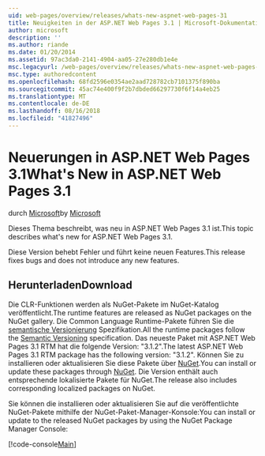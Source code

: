 ```yaml
---
uid: web-pages/overview/releases/whats-new-aspnet-web-pages-31
title: Neuigkeiten in der ASP.NET Web Pages 3.1 | Microsoft-Dokumentation
author: microsoft
description: ''
ms.author: riande
ms.date: 01/20/2014
ms.assetid: 97ac3da0-2141-4904-aa05-27e280db1e4e
msc.legacyurl: /web-pages/overview/releases/whats-new-aspnet-web-pages-31
msc.type: authoredcontent
ms.openlocfilehash: 68fd2596e0354ae2aad728782cb7101375f890ba
ms.sourcegitcommit: 45ac74e400f9f2b7dbded66297730f6f14a4eb25
ms.translationtype: MT
ms.contentlocale: de-DE
ms.lasthandoff: 08/16/2018
ms.locfileid: "41827496"
---
```

<a name="whats-new-in-aspnet-web-pages-31"></a><span data-ttu-id="bae23-102">Neuerungen in ASP.NET Web Pages 3.1</span><span class="sxs-lookup"><span data-stu-id="bae23-102">What's New in ASP.NET Web Pages 3.1</span></span>
====================
<span data-ttu-id="bae23-103">durch [Microsoft](https://github.com/microsoft)</span><span class="sxs-lookup"><span data-stu-id="bae23-103">by [Microsoft](https://github.com/microsoft)</span></span>

<span data-ttu-id="bae23-104">Dieses Thema beschreibt, was neu in ASP.NET Web Pages 3.1 ist.</span><span class="sxs-lookup"><span data-stu-id="bae23-104">This topic describes what's new for ASP.NET Web Pages 3.1.</span></span>

<span data-ttu-id="bae23-105">Diese Version behebt Fehler und führt keine neuen Features.</span><span class="sxs-lookup"><span data-stu-id="bae23-105">This release fixes bugs and does not introduce any new features.</span></span>

<a id="download"></a>
## <a name="download"></a><span data-ttu-id="bae23-106">Herunterladen</span><span class="sxs-lookup"><span data-stu-id="bae23-106">Download</span></span>

<span data-ttu-id="bae23-107">Die CLR-Funktionen werden als NuGet-Pakete im NuGet-Katalog veröffentlicht.</span><span class="sxs-lookup"><span data-stu-id="bae23-107">The runtime features are released as NuGet packages on the NuGet gallery.</span></span> <span data-ttu-id="bae23-108">Die Common Language Runtime-Pakete führen Sie die [semantische Versionierung](http://semver.org/) Spezifikation.</span><span class="sxs-lookup"><span data-stu-id="bae23-108">All the runtime packages follow the [Semantic Versioning](http://semver.org/) specification.</span></span> <span data-ttu-id="bae23-109">Das neueste Paket mit ASP.NET Web Pages 3.1 RTM hat die folgende Version: "3.1.2".</span><span class="sxs-lookup"><span data-stu-id="bae23-109">The latest ASP.NET Web Pages 3.1 RTM package has the following version: "3.1.2".</span></span> <span data-ttu-id="bae23-110">Können Sie zu installieren oder aktualisieren Sie diese Pakete über [NuGet](http://www.nuget.org/packages/Microsoft.AspNet.WebPages/).</span><span class="sxs-lookup"><span data-stu-id="bae23-110">You can install or update these packages through [NuGet](http://www.nuget.org/packages/Microsoft.AspNet.WebPages/).</span></span> <span data-ttu-id="bae23-111">Die Version enthält auch entsprechende lokalisierte Pakete für NuGet.</span><span class="sxs-lookup"><span data-stu-id="bae23-111">The release also includes corresponding localized packages on NuGet.</span></span>

<span data-ttu-id="bae23-112">Sie können die installieren oder aktualisieren Sie auf die veröffentlichte NuGet-Pakete mithilfe der NuGet-Paket-Manager-Konsole:</span><span class="sxs-lookup"><span data-stu-id="bae23-112">You can install or update to the released NuGet packages by using the NuGet Package Manager Console:</span></span>

[!code-console[Main](whats-new-aspnet-web-pages-31/samples/sample1.cmd)]

